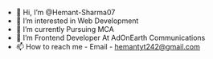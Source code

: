 - 👋 Hi, I’m @Hemant-Sharma07
- 👀 I’m interested in Web Development
- 🌱 I’m currently Pursuing MCA
- 💞️ I’m Frontend Developer At AdOnEarth Communications
- 📫 How to reach me - Email - hemantyt242@gmail.com


<!---
Hemant-Sharma07/Hemant-Sharma07 is a ✨ special ✨ repository because its `README.md` (this file) appears on your GitHub profile.
You can click the Preview link to take a look at your changes.
--->
